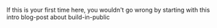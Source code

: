 If this is your first time here, you wouldn't go wrong by starting with this intro blog-post about build-in-public